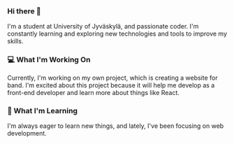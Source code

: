 ### Hi there 👋

I'm a student at University of Jyväskylä, and passionate coder. I'm constantly learning and exploring new technologies and tools to improve my skills.


### 💻 What I'm Working On

Currently, I'm working on my own project, which is creating a website for band. I'm excited about this project because it will help me develop as a front-end developer and learn more about things like React.


### 🌱 What I'm Learning

I'm always eager to learn new things, and lately, I've been focusing on web development.

<!--
**OskarsHub/OskarsHub** is a ✨ _special_ ✨ repository because its `README.md` (this file) appears on your GitHub profile.

Here are some ideas to get you started:

- 🔭 I’m currently working on ...
- 🌱 I’m currently learning ...
- 👯 I’m looking to collaborate on ...
- 🤔 I’m looking for help with ...
- 💬 Ask me about ...
- 📫 How to reach me: ...
- 😄 Pronouns: ...
- ⚡ Fun fact: ...
-->

